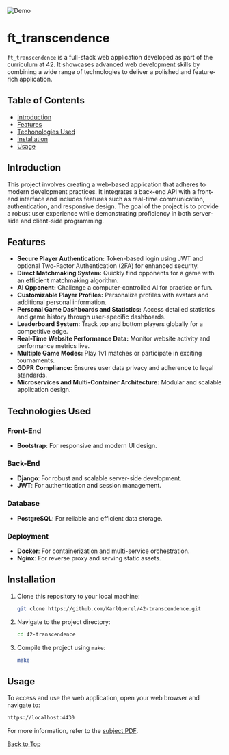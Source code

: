 <a id="top"></a>

![Demo](./src/demo/demo.gif)

# ft_transcendence
`ft_transcendence` is a full-stack web application developed as part of the curriculum at 42. It showcases advanced web development skills by combining a wide range of technologies to deliver a polished and feature-rich application.

## Table of Contents
- [Introduction](#introduction)
- [Features](#features)
- [Techonologies Used](#techonologies-used)
- [Installation](#installation)
- [Usage](#usage)

## Introduction
This project involves creating a web-based application that adheres to modern development practices. It integrates a back-end API with a front-end interface and includes features such as real-time communication, authentication, and responsive design. The goal of the project is to provide a robust user experience while demonstrating proficiency in both server-side and client-side programming.

## Features
- **Secure Player Authentication:** Token-based login using JWT and optional Two-Factor Authentication (2FA) for enhanced security.
- **Direct Matchmaking System:** Quickly find opponents for a game with an efficient matchmaking algorithm.
- **AI Opponent:** Challenge a computer-controlled AI for practice or fun.
- **Customizable Player Profiles:** Personalize profiles with avatars and additional personal information.
- **Personal Game Dashboards and Statistics:** Access detailed statistics and game history through user-specific dashboards.
- **Leaderboard System:** Track top and bottom players globally for a competitive edge.
- **Real-Time Website Performance Data:** Monitor website activity and performance metrics live.
- **Multiple Game Modes:** Play 1v1 matches or participate in exciting tournaments.
- **GDPR Compliance:** Ensures user data privacy and adherence to legal standards.
- **Microservices and Multi-Container Architecture:** Modular and scalable application design.

## Technologies Used

### Front-End
- **Bootstrap**: For responsive and modern UI design.

### Back-End
- **Django**: For robust and scalable server-side development.
- **JWT**: For authentication and session management.

### Database
- **PostgreSQL**: For reliable and efficient data storage.

### Deployment
- **Docker**: For containerization and multi-service orchestration.
- **Nginx**: For reverse proxy and serving static assets.

## Installation
1. Clone this repository to your local machine:
	```sh
	git clone https://github.com/KarlQuerel/42-transcendence.git
	```

2. Navigate to the project directory:
	```sh
	cd 42-transcendence
	```

3. Compile the project using `make`:
	```sh
	make
	```
 
## Usage
To access and use the web application, open your web browser and navigate to:
```bash
https://localhost:4430
```

For more information, refer to the [subject PDF](https://github.com/KarlQuerel/42-transcendence/blob/main/docs/en.subject.pdf).

[Back to Top](#top)
